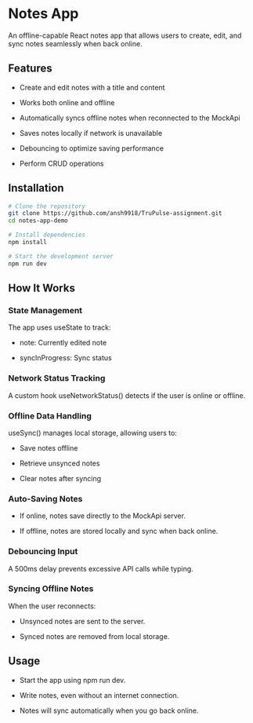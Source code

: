 # Notes App

An offline-capable React notes app that allows users to create, edit, and sync notes seamlessly when back online.

## Features

- Create and edit notes with a title and content

- Works both online and offline

- Automatically syncs offline notes when reconnected to the MockApi

- Saves notes locally if network is unavailable

- Debouncing to optimize saving performance

- Perform CRUD operations

## Installation

```bash
# Clone the repository
git clone https://github.com/ansh9918/TruPulse-assignment.git
cd notes-app-demo

# Install dependencies
npm install

# Start the development server
npm run dev
```

## How It Works

### State Management

The app uses useState to track:

- note: Currently edited note

- syncInProgress: Sync status

### Network Status Tracking

A custom hook useNetworkStatus() detects if the user is online or offline.

### Offline Data Handling

useSync() manages local storage, allowing users to:

- Save notes offline

- Retrieve unsynced notes

- Clear notes after syncing

### Auto-Saving Notes

- If online, notes save directly to the MockApi server.

- If offline, notes are stored locally and sync when back online.

### Debouncing Input

A 500ms delay prevents excessive API calls while typing.

### Syncing Offline Notes

When the user reconnects:

- Unsynced notes are sent to the server.

- Synced notes are removed from local storage.

## Usage

- Start the app using npm run dev.

- Write notes, even without an internet connection.

- Notes will sync automatically when you go back online.

